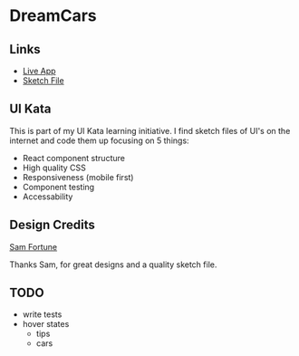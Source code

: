 # DreamCars

## Links

- [Live App](https://topleft.github.io/kata-car-ui/)
- [Sketch File](https://www.sketchappsources.com/free-source/3524-car-dealing-landing-page.html)

## UI Kata

This is part of my UI Kata learning initiative. I find sketch files of UI's on the internet and code them up focusing on 5 things:
 - React component structure
 - High quality CSS
 - Responsiveness (mobile first)
 - Component testing
 - Accessability

## Design Credits

[Sam Fortune](http://samfortuneux.com/)

Thanks Sam, for great designs and a quality sketch file.


## TODO

- write tests
- hover states
  - tips
  - cars

